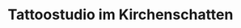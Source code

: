 ---
title: "Tattoostudio im Kirchenschatten"
url: /hattingen/tattoostudio-im-kirchenschatten/
shop: Tattoo
---